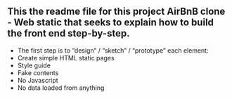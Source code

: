 ## This the readme file for this project AirBnB clone - Web static that seeks to explain how to build the front end step-by-step.

* The first step is to “design” / “sketch” / “prototype” each element:
* Create simple HTML static pages
* Style guide
* Fake contents
* No Javascript
* No data loaded from anything